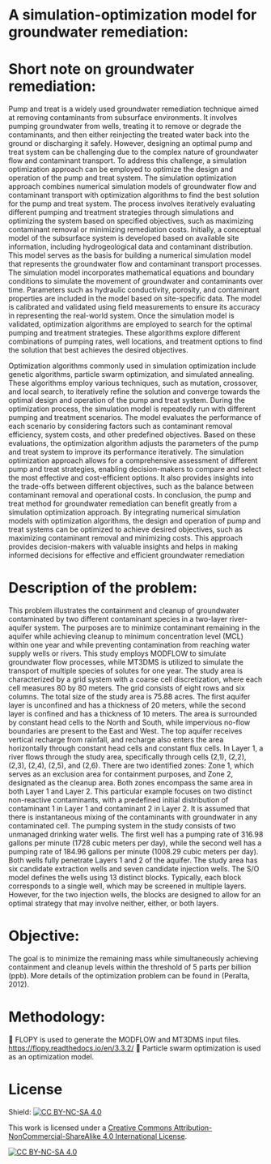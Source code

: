 # A simulation-optimization model for groundwater remediation:

# Short note on groundwater remediation:
Pump and treat is a widely used groundwater remediation technique aimed at removing contaminants from subsurface environments. It involves pumping groundwater from wells, treating it to remove or degrade the contaminants, and then either reinjecting the treated water back into the ground or discharging it safely. However, designing an optimal pump and treat system can be challenging due to the complex nature of groundwater flow and contaminant transport. To address this challenge, a simulation optimization approach can be employed to optimize the design and operation of the pump and treat system. The simulation optimization approach combines numerical simulation models of groundwater flow and contaminant transport with optimization algorithms to find the best solution for the pump and treat system. The process involves iteratively evaluating different pumping and treatment strategies through simulations and optimizing the system based on specified objectives, such as maximizing contaminant removal or minimizing remediation costs. Initially, a conceptual model of the subsurface system is developed based on available site information, including hydrogeological data and contaminant distribution. This model serves as the basis for building a numerical simulation model that represents the groundwater flow and contaminant transport processes. The simulation model incorporates mathematical equations and boundary conditions to simulate the movement of groundwater and contaminants over time. Parameters such as hydraulic conductivity, porosity, and contaminant properties are included in the model based on site-specific data. The model is calibrated and validated using field measurements to ensure its accuracy in representing the real-world system. Once the simulation model is validated, optimization algorithms are employed to search for the optimal pumping and treatment strategies. These algorithms explore different combinations of pumping rates, well locations, and treatment options to find the solution that best achieves the desired objectives.

Optimization algorithms commonly used in simulation optimization include genetic algorithms, particle swarm optimization, and simulated annealing. These algorithms employ various techniques, such as mutation, crossover, and local search, to iteratively refine the solution and converge towards the optimal design and operation of the pump and treat system. During the optimization process, the simulation model is repeatedly run with different pumping and treatment scenarios. The model evaluates the performance of each scenario by considering factors such as contaminant removal efficiency, system costs, and other predefined objectives. Based on these evaluations, the optimization algorithm adjusts the parameters of the pump and treat system to improve its performance iteratively. The simulation optimization approach allows for a comprehensive assessment of different pump and treat strategies, enabling decision-makers to compare and select the most effective and cost-efficient options. It also provides insights into the trade-offs between different objectives, such as the balance between contaminant removal and operational costs. In conclusion, the pump and treat method for groundwater remediation can benefit greatly from a simulation optimization approach. By integrating numerical simulation models with optimization algorithms, the design and operation of pump and treat systems can be optimized to achieve desired objectives, such as maximizing contaminant removal and minimizing costs. This approach provides decision-makers with valuable insights and helps in making informed decisions for effective and efficient groundwater remediation

# Description of the problem:
This problem illustrates the containment and cleanup of groundwater contaminated by two different contaminant species in a two-layer river-aquifer system. The purposes are to minimize contaminant remaining in the aquifer while achieving cleanup to minimum concentration level (MCL) within one year and while preventing contamination from reaching water supply wells or rivers.
This study employs MODFLOW to simulate groundwater flow processes, while MT3DMS is utilized to simulate the transport of multiple species of solutes for one year.
The study area is characterized by a grid system with a coarse cell discretization, where each cell measures 80 by 80 meters. The grid consists of eight rows and six columns. The total size of the study area is 75.88 acres. The first aquifer layer is unconfined and has a thickness of 20 meters, while the second layer is confined and has a thickness of 10 meters.
The area is surrounded by constant head cells to the North and South, while impervious no-flow boundaries are present to the East and West. The top aquifer receives vertical recharge from rainfall, and recharge also enters the area horizontally through constant head cells and constant flux cells. In Layer 1, a river flows through the study area, specifically through cells (2,1), (2,2), (2,3), (2,4), (2,5), and (2,6).
There are two identified zones: Zone 1, which serves as an exclusion area for containment purposes, and Zone 2, designated as the cleanup area. Both zones encompass the same area in both Layer 1 and Layer 2. This particular example focuses on two distinct non-reactive contaminants, with a predefined initial distribution of contaminant 1 in Layer 1 and contaminant 2 in Layer 2. It is assumed that there is instantaneous mixing of the contaminants with groundwater in any contaminated cell.
The pumping system in the study consists of two unmanaged drinking water wells. The first well has a pumping rate of 316.98 gallons per minute (1728 cubic meters per day), while the second well has a pumping rate of 184.96 gallons per minute (1008.29 cubic meters per day). Both wells fully penetrate Layers 1 and 2 of the aquifer. The study area has six candidate extraction wells and seven candidate injection wells. The S/O model defines the wells using 13 distinct blocks. Typically, each block corresponds to a single well, which may be screened in multiple layers. However, for the two injection wells, the blocks are designed to allow for an optimal strategy that may involve neither, either, or both layers.

# Objective:
The goal is to minimize the remaining mass while simultaneously achieving containment and cleanup levels within the threshold of 5 parts per billion (ppb).
More details of the optimization problem can be found in (Peralta, 2012).

# Methodology: 
	FLOPY is used to generate the MODFLOW and MT3DMS input files. https://flopy.readthedocs.io/en/3.3.2/
	Particle swarm optimization is used as an optimization model.


# License
Shield: [![CC BY-NC-SA 4.0][cc-by-nc-sa-shield]][cc-by-nc-sa]

This work is licensed under a
[Creative Commons Attribution-NonCommercial-ShareAlike 4.0 International License][cc-by-nc-sa].

[![CC BY-NC-SA 4.0][cc-by-nc-sa-image]][cc-by-nc-sa]

[cc-by-nc-sa]: http://creativecommons.org/licenses/by-nc-sa/4.0/
[cc-by-nc-sa-image]: https://licensebuttons.net/l/by-nc-sa/4.0/88x31.png
[cc-by-nc-sa-shield]: https://img.shields.io/badge/License-CC%20BY--NC--SA%204.0-lightgrey.svg





